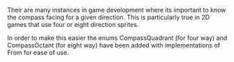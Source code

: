 Their are many instances in game development where its important to know the compass facing for a given direction. This is particularly true in 2D games that use four or eight direction sprites. 

In order to make this easier the enums CompassQuadrant (for four way) and CompassOctant (for eight way) have been added with implementations of From<Dir2> for ease of use. 
